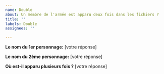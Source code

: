 ```yaml
---
name: Double
about: Un membre de l'armée est apparu deux fois dans les fichiers ?
title: ''
labels: Double
assignees: ''

---
```


**Le nom du 1er personnage:**
[votre réponse]

**Le nom du 2ème personnage:**
[votre réponse]

**Où est-il apparu plusieurs fois ?**
[votre réponse]
